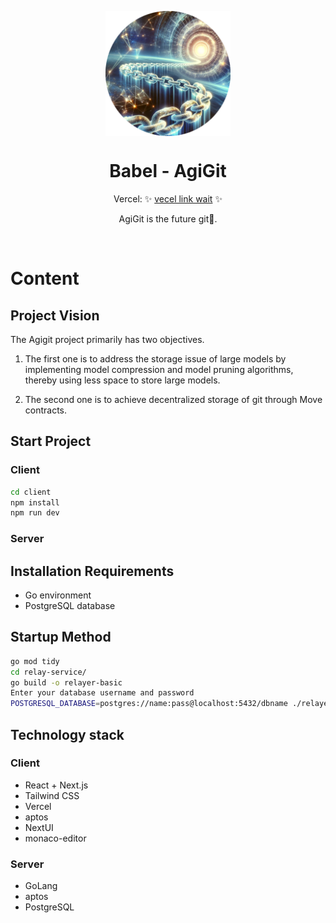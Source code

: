 <p align="center">
  <img src="logo.png" width="200px" align="center" alt="Babel Logo" />
  <h1 align="center">Babel - AgiGit </h1>
  <p align="center">
    Vercel: ✨ <a href="https://twitter.com/0xBountyBay">vecel link wait</a> ✨
  </p>
   <p align="center">
      AgiGit is the future git🤩.
    </p>
</p>
<br/>

# Content

## Project Vision

The Agigit project primarily has two objectives.

1. The first one is to address the storage issue of large models by implementing model compression and model pruning algorithms, thereby using less space to store large models.

2. The second one is to achieve decentralized storage of git through Move contracts.

## Start Project

### Client

```bash
cd client
npm install
npm run dev
```

### Server

## Installation Requirements

- Go environment
- PostgreSQL database

## Startup Method

```bash
go mod tidy
cd relay-service/
go build -o relayer-basic
Enter your database username and password
POSTGRESQL_DATABASE=postgres://name:pass@localhost:5432/dbname ./relayer-basic  
```
## Technology stack

### Client

* React + Next.js
* Tailwind CSS
* Vercel
* aptos
* NextUI
* monaco-editor

### Server
* GoLang
* aptos
* PostgreSQL 